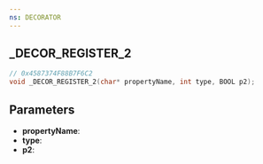 ```yaml
---
ns: DECORATOR
---
```

## _DECOR_REGISTER_2

```c
// 0x4587374F88B7F6C2
void _DECOR_REGISTER_2(char* propertyName, int type, BOOL p2);
```

## Parameters
* **propertyName**:
* **type**:
* **p2**:
